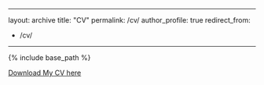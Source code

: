 
---
layout: archive
title: "CV"
permalink: /cv/
author_profile: true
redirect_from:
  - /cv/
---

{% include base_path %}

[Download My CV here](../assets/CV.pdf)
